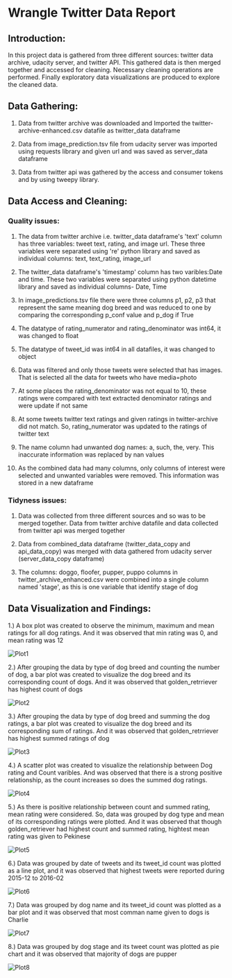 
# Wrangle Twitter Data Report
## Introduction:
In this project data is gathered from three different sources: twitter data archive, udacity server, and twitter API. This gathered data is then merged together and accessed for cleaning. Necessary cleaning operations are performed. Finally exploratory data visualizations are produced to explore the cleaned data.

## Data Gathering:
1. Data from twitter archive was downloaded and Imported the twitter-archive-enhanced.csv datafile as twitter_data dataframe

2. Data from image_prediction.tsv file from udacity server was imported using requests library and given url and was saved as server_data dataframe

3. Data from twitter api was gathered by the access and consumer tokens and by using tweepy library.
## Data Access and Cleaning:

### Quality issues:
1. The data from twitter archive i.e. twitter_data dataframe's 'text' column has three variables: tweet text, rating, and image url. These three variables were separated using 're' python library and saved as individual columns: text, text_rating, image_url

2. The twitter_data dataframe's 'timestamp' column has two varibles:Date and time. These two variables were separated using python datetime library and saved as individual columns- Date, Time
 
3. In image_predictions.tsv file there were three columns p1, p2, p3 that represent the same meaning dog breed and was reduced to one by comparing the corresponding p_conf value and p_dog if True
 
4. The datatype of rating_numerator and rating_denominator was int64, it was changed to float

5. The datatype of tweet_id was int64 in all datafiles, it was changed to object

6. Data was filtered and only those tweets were selected that has images. That is selected all the data for tweets who have media=photo

7. At some places the rating_denominator was not equal to 10, these ratings were compared with text extracted denominator ratings and were update if not same

8. At some tweets twitter text ratings and given ratings in twitter-archive did not match. So, rating_numerator was updated to the ratings of twitter text

9. The name column had unwanted dog names: a, such, the, very. This inaccurate information was replaced by nan values

10. As the combined data had many columns, only columns of interest were selected and unwanted variables were removed. This information was stored in a new dataframe

### Tidyness issues:

1. Data was collected from three different sources and so was to be merged together. Data from twitter archive datafile and data collected from twitter api was merged together

2. Data from combined_data dataframe (twitter_data_copy and api_data_copy) was merged with data gathered from udacity server (server_data_copy dataframe)

3. The columns: doggo, floofer, pupper, puppo columns in twitter_archive_enhanced.csv were combined into a single column named 'stage', as this is one variable that identify stage of dog


## Data Visualization and Findings:
1.) A box plot was created to observe the minimum, maximum and mean ratings for all dog ratings. And it was observed that min rating was 0, and mean rating was 12

![Plot1](Image\plot1.png)


2.) After grouping the data by type of dog breed and counting the number of dog, a bar plot was created to visualize the dog breed and its corresponding count of dogs. And it was observed that golden_retrriever has highest count of dogs

![Plot2](Image\plot2.png)


3.) After grouping the data by type of dog breed and summing the dog ratings, a bar plot was created to visualize the dog breed and its corresponding sum of ratings. And it was observed that golden_retrriever has highest summed ratings of dog

![Plot3](Image\plot3.png)

4.) A scatter plot was created to visualize the relationship between Dog rating and Count varibles. And was observed that there is a strong positive relationship, as the count increases so does the summed dog ratings.

![Plot4](Image\plot4.png)

5.) As there is positive relationship between count and summed rating, mean rating were considered. So, data was grouped by dog type and mean of its corresponding ratings were plotted. And it was observed that though golden_retriever had highest count and summed rating, hightest mean rating was given to Pekinese

![Plot5](Image\plot5.png)

6.) Data was grouped by date of tweets and its tweet_id count was plotted as a line plot, and it was observed that highest tweets were reported during 2015-12 to 2016-02

![Plot6](Image\plot6.png)

7.) Data was grouped by dog name and its tweet_id count was plotted as a bar plot and it was observed that most comman name given to dogs is Charlie

![Plot7](Image\plot7.png)

8.) Data was grouped by dog stage and its tweet count was plotted  as pie chart and it was observed that majority of dogs are pupper

![Plot8](Image\plot8.png)

